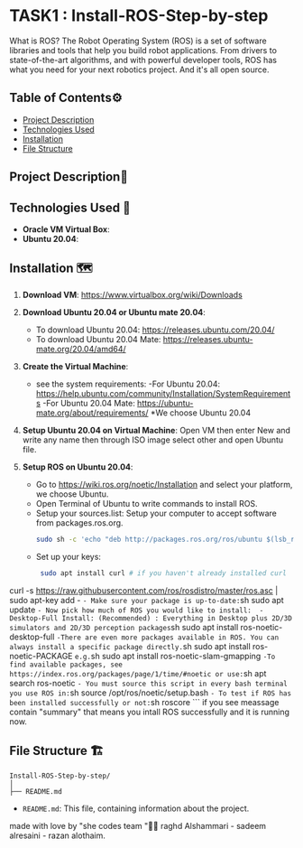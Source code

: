 # TASK1 : Install-ROS-Step-by-step

What is ROS?
 The Robot Operating System (ROS) is a set of software libraries and tools that help you build robot applications. From drivers to state-of-the-art algorithms, and with powerful developer tools, ROS has what you need for your next robotics project. And it's all open source.
## Table of Contents⚙️
- [Project Description](#project-description)
- [Technologies Used](#technologies-used)
- [Installation](#installation)
- [File Structure](#file-structure)

## Project Description📝


## Technologies Used 🔧

- **Oracle VM Virtual Box**:
- **Ubuntu 20.04**:

## Installation 🗺️

1. **Download VM**:
    https://www.virtualbox.org/wiki/Downloads

2. **Download Ubuntu 20.04 or Ubuntu mate 20.04**:
    - To download Ubuntu 20.04: https://releases.ubuntu.com/20.04/
    - To download Ubuntu 20.04 Mate: https://releases.ubuntu-mate.org/20.04/amd64/

3. **Create the Virtual Machine**:
    - see the system requirements:
     -For Ubuntu 20.04: https://help.ubuntu.com/community/Installation/SystemRequirements
     -For Ubuntu 20.04 Mate: https://ubuntu-mate.org/about/requirements/
     *We choose Ubuntu 20.04

4. **Setup Ubuntu 20.04 on Virtual Machine**:
     Open VM then enter New and write any name then through ISO image select other and open Ubuntu file.

5. **Setup ROS on Ubuntu 20.04**:
    - Go to https://wiki.ros.org/noetic/Installation and select your platform, we choose Ubuntu.
    - Open Terminal of Ubuntu to write commands to install ROS.
    - Setup your sources.list: Setup your computer to accept software from packages.ros.org.
        ```sh
        sudo sh -c 'echo "deb http://packages.ros.org/ros/ubuntu $(lsb_release -sc) main" > /etc/apt/sources.list.d/ros-latest.list'
        ```
    - Set up your keys:
       ```sh
        sudo apt install curl # if you haven't already installed curl
curl -s https://raw.githubusercontent.com/ros/rosdistro/master/ros.asc | sudo apt-key add -
        ```
    - Make sure your package is up-to-date:
        ```sh
       sudo apt update
        ```
    - Now pick how much of ROS you would like to install: 
      -Desktop-Full Install: (Recommended) : Everything in Desktop plus 2D/3D simulators and 2D/3D perception packages
        ```sh
        sudo apt install ros-noetic-desktop-full
        ```
      -There are even more packages available in ROS. You can always install a specific package directly.
        ```sh
        sudo apt install ros-noetic-PACKAGE
        ```
        e.g.
        ```sh
        sudo apt install ros-noetic-slam-gmapping
        ```
      -To find available packages, see https://index.ros.org/packages/page/1/time/#noetic or use:
       ```sh
        apt search ros-noetic
        ```
    - You must source this script in every bash terminal you use ROS in:
     ```sh
        source /opt/ros/noetic/setup.bash
      ```
    - To test if ROS has been installed successfully or not:
     ```sh
        roscore
      ```
      if you see meassage contain "summary" that means you intall ROS successfully and it is running now.




## File Structure 🏗️

```
Install-ROS-Step-by-step/
│
├── README.md
```
- `README.md`: This file, containing information about the project.

made with love by "she codes team "🤍😄
raghd Alshammari - sadeem alresaini - razan alothaim.
